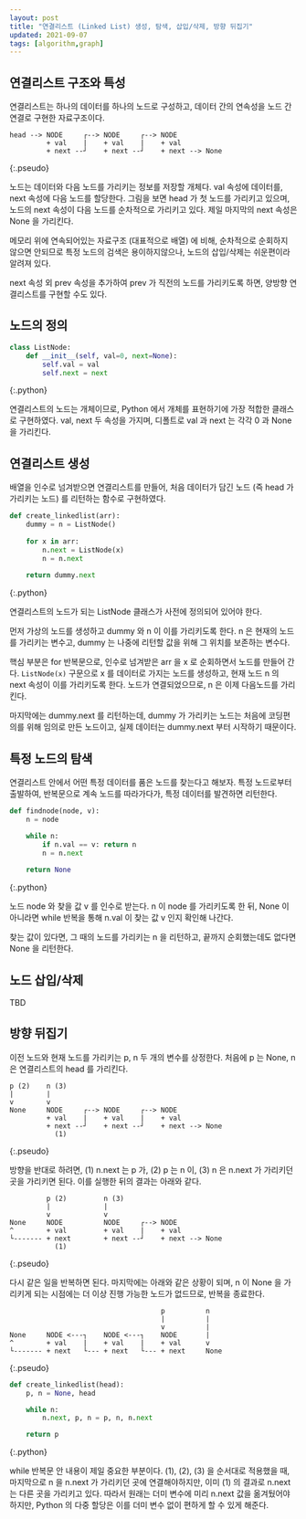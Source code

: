 ```yaml
---
layout: post
title: "연결리스트 (Linked List) 생성, 탐색, 삽입/삭제, 방향 뒤집기"
updated: 2021-09-07
tags: [algorithm,graph]
---
```


## 연결리스트 구조와 특성

연결리스트는 하나의 데이터를 하나의 노드로 구성하고, 데이터 간의 연속성을 노드 간 연결로 구현한 자료구조이다.

```plaintext
head --> NODE     ┌--> NODE     ┌--> NODE
         + val    |    + val    |    + val
         + next --┘    + next --┘    + next --> None
```
{:.pseudo}
         
노드는 데이터와 다음 노드를 가리키는 정보를 저장할 개체다. val 속성에 데이터를, next 속성에 다음 노드를 할당한다. 그림을 보면 head 가 첫 노드를 가리키고 있으며, 노드의 next 속성이 다음 노드를 순차적으로 가리키고 있다. 제일 마지막의 next 속성은 None 을 가리킨다.

메모리 위에 연속되어있는 자료구조 (대표적으로 배열) 에 비해, 순차적으로 순회하지 않으면 안되므로 특정 노드의 검색은 용이하지않으나, 노드의 삽입/삭제는 쉬운편이라 알려져 있다.

next 속성 외 prev 속성을 추가하여 prev 가 직전의 노드를 가리키도록 하면, 양방향 연결리스트를 구현할 수도 있다.

## 노드의 정의

```python
class ListNode:
    def __init__(self, val=0, next=None):
        self.val = val
        self.next = next
```
{:.python}

연결리스트의 노드는 개체이므로, Python 에서 개체를 표현하기에 가장 적합한 클래스로 구현하였다. val, next 두 속성을 가지며, 디폴트로 val 과 next 는 각각 0 과 None 을 가리킨다.

## 연결리스트 생성

배열을 인수로 넘겨받으면 연결리스트를 만들어, 처음 데이터가 담긴 노드 (즉 head 가 가리키는 노드) 를 리턴하는 함수로 구현하였다.

```python
def create_linkedlist(arr):
    dummy = n = ListNode()
    
    for x in arr:
        n.next = ListNode(x)
        n = n.next
    
    return dummy.next
```
{:.python}

연결리스트의 노드가 되는 ListNode 클래스가 사전에 정의되어 있어야 한다.

먼저 가상의 노드를 생성하고 dummy 와 n 이 이를 가리키도록 한다. n 은 현재의 노드를 가리키는 변수고, dummy 는 나중에 리턴할 값을 위해 그 위치를 보존하는 변수다.

핵심 부분은 for 반복문으로, 인수로 넘겨받은 arr 을 x 로 순회하면서 노드를 만들어 간다. `ListNode(x)` 구문으로 x 를 데이터로 가지는 노드를 생성하고, 현재 노드 n 의 next 속성이 이를 가리키도록 한다. 노드가 연결되었으므로, n 은 이제 다음노드를 가리킨다.

마지막에는 dummy.next 를 리턴하는데, dummy 가 가리키는 노드는 처음에 코딩편의를 위해 임의로 만든 노드이고, 실제 데이터는 dummy.next 부터 시작하기 때문이다.

## 특정 노드의 탐색

연결리스트 안에서 어떤 특정 데이터를 품은 노드를 찾는다고 해보자. 특정 노드로부터 출발하여, 반복문으로 계속 노드를 따라가다가, 특정 데이터를 발견하면 리턴한다.

```python
def findnode(node, v):
    n = node

    while n:
        if n.val == v: return n
        n = n.next
        
    return None
```
{:.python}

노드 node 와 찾을 값 v 를 인수로 받는다. n 이 node 를 가리키도록 한 뒤, None 이 아니라면 while 반복을 통해 n.val 이 찾는 값 v 인지 확인해 나간다.

찾는 값이 있다면, 그 때의 노드를 가리키는 n 을 리턴하고, 끝까지 순회했는데도 없다면 None 을 리턴한다.
    
## 노드 삽입/삭제

TBD

## 방향 뒤집기

이전 노드와 현재 노드를 가리키는 p, n 두 개의 변수를 상정한다. 처음에 p 는 None, n 은 연결리스트의 head 를 가리킨다.

```plaintext
p (2)    n (3)
|        |
v        v
None     NODE     ┌--> NODE     ┌--> NODE
         + val    |    + val    |    + val
         + next --┘    + next --┘    + next --> None
           (1)
```
{:.pseudo}

방향을 반대로 하려면, (1) n.next 는 p 가, (2) p 는 n 이, (3) n 은 n.next 가 가리키던 곳을 가리키면 된다. 이를 실행한 뒤의 결과는 아래와 같다.

```plaintext
         p (2)         n (3)
         |             |
         v             v
None     NODE          NODE     ┌--> NODE
^        + val         + val    |    + val
└------- + next        + next --┘    + next --> None
           (1)
```
{:.pseudo}

다시 같은 일을 반복하면 된다. 마지막에는 아래와 같은 상황이 되며, n 이 None 을 가리키게 되는 시점에는 더 이상 진행 가능한 노드가 없드므로, 반복을 종료한다.

```plaintext
                                     p          n
                                     |          |
                                     v          |  
None     NODE <---┐    NODE <---┐    NODE       |
^        + val    |    + val    |    + val      v
└------- + next   └--- + next   └--- + next     None
```
{:.pseudo}

```python
def create_linkedlist(head):
    p, n = None, head

    while n:
        n.next, p, n = p, n, n.next

    return p
```
{:.python}

while 반복문 안 내용이 제일 중요한 부분이다. (1), (2), (3) 을 순서대로 적용했을 때, 마지막으로 n 을 n.next 가 가리키던 곳에 연결해야하지만, 이미 (1) 의 결과로 n.next 는 다른 곳을 가리키고 있다. 따라서 원래는 더미 변수에 미리 n.next 값을 옮겨뒀어야 하지만, Python 의 다중 할당은 이를 더미 변수 없이 편하게 할 수 있게 해준다.
